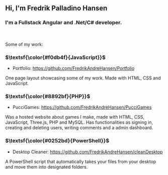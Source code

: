 ## Hi, I'm Fredrik Palladino Hansen

### I'm a Fullstack Angular and .Net/C# developer.
<br/><br/>
Some of my work:

### $\textsf{\color{#f0db4f}{JavaScript}}$
- Portfolio: https://github.com/FredrikAndreHansen/Portfolio
  
One page layout showcasing some of my work. Made with HTML, CSS and JavaScript.

### $\textsf{\color{#8892bf}{PHP}}$
- PucciGames: https://github.com/FredrikAndreHansen/PucciGames

Was a hosted website about games I make, made with HTML, CSS, JavaScript, Three.js, PHP and MySQL. Has functionalities as signing in, creating and deleting users, writing comments and a admin dashboard.

### $\textsf{\color{#0252bd}{PowerShell}}$
- Desktop Cleaner: https://github.com/FredrikAndreHansen/cleanDesktop

A PowerShell script that automatically takes your files from your desktop and move them into designated folders.
